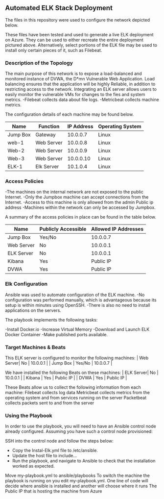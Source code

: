 ## Automated ELK Stack Deployment

The files in this repository were used to configure the network depicted below.

These files have been tested and used to generate a live ELK deployment on Azure. 
They can be used to either recreate the entire deployment pictured above. 
Alternatively, select portions of the ELK file may be used to install only certain pieces of it, such as Filebeat.

### Description of the Topology

The main purpose of this network is to expose a load-balanced and monitored instance of DVWA, the D*mn Vulnerable Web Application.
Load balancing ensures that the application will be highly Reliable, in addition to restricting access to the network.
Integrating an ELK server allows users to easily monitor the vulnerable VMs for changes to the fies and system metrics.
-Filebeat collects data about file logs.
-Metricbeat collects machine metrics.

The configuration details of each machine may be found below.

| Name     | Function | IP Address | Operating System |
|----------|----------|------------|------------------|
| Jump Box | Gateway  | 10.0.0.7   | Linux            |
| web-1    |Web Server| 10.0.0.8   | Linux            |
| Web-2    |Web Server| 10.0.0.9   | Linux            |
| Web-3    |Web Server| 10.0.0.10  | Linux            |
| ELK-1    |Elk Server| 10.1.0.4   | Linux            |

### Access Policies

-The machines on the internal network are not exposed to the public Internet. 
-Only the Jumpbox machine can accept connections from the Internet. 
-Access to this machine is only allowed from the admin Public ip address
-Machines within the network can only be accessed by Jumpbox.


A summary of the access policies in place can be found in the table below.

| Name     | Publicly Accessible | Allowed IP Addresses |
|----------|---------------------|----------------------|
| Jump Box  | Yes/No             | 10.0.0.7             |
| Web Server| No                 | 10.0.0.1             |
| ELK Server| No                 | 10.0.0.1             |
| Kibana    | Yes                | Public IP            |
| DVWA      | Yes                | Public IP            |

### Elk Configuration

Ansible was used to automate configuration of the ELK machine. 
-No configuration was performed manually, which is advantageous because its setup is within minutes using OpenSSH. 
-There is also no need to install applications on the servers.  


The playbook implements the following tasks:

-Install Docker.io
-Increase Virtual Memory
-Download and Launch ELK Docker Container
-Make published ports available. 


### Target Machines & Beats
This ELK server is configured to monitor the following machines:
| Web Server| No                 | 10.0.0.1             |
| Jump Box  | Yes/No             | 10.0.0.7             |

We have installed the following Beats on these machines:
| ELK Server| No                 | 10.0.0.1             |
| Kibana    | Yes                | Public IP            |
| DVWA      | Yes                | Public IP            |

These Beats allow us to collect the following information from each machine:
Filebeat collects log data
Metricbeat collects metrics from the operating system and from services running on the server
Packetbeat collects packets sent to and from the server

### Using the Playbook
In order to use the playbook, you will need to have an Ansible control node already configured. Assuming you have such a control node provisioned: 

SSH into the control node and follow the steps below:
- Copy the Instal-Elk.yml file to /etc/ansible.
- Update the host file to include...
- Run the playbook, and navigate to Ansible to check that the installation worked as expected.

Move my-playbook.yml to ansible/playbooks
To switch the machine the playbook is running on you edit my-playbook.yml. One line of code will decide where ansible is installed and another will choose where it runs
The Public IP that is hosting the machine from Azure
